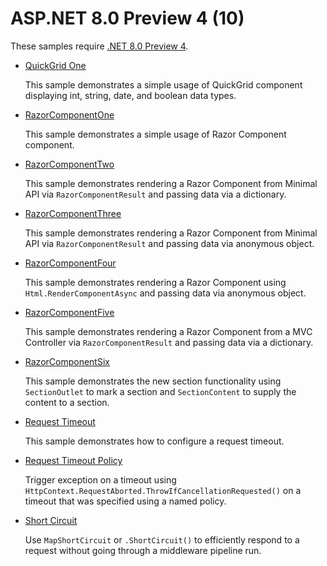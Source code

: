 # ASP.NET 8.0 Preview 4 (10)

These samples require [.NET 8.0 Preview 4](https://github.com/dotnet/installer#table). 


* [QuickGrid One](QuickGridOne)
  
  This sample demonstrates a simple usage of QuickGrid component displaying int, string, date, and boolean data types.

* [RazorComponentOne](RazorComponentOne)

  This sample demonstrates a simple usage of Razor Component component.

* [RazorComponentTwo](RazorComponentTwo)

  This sample demonstrates rendering a Razor Component from Minimal API via  `RazorComponentResult` and passing data via a dictionary.

* [RazorComponentThree](RazorComponentThree)

  This sample demonstrates rendering a Razor Component from Minimal API via `RazorComponentResult` and passing data via anonymous object.

* [RazorComponentFour](RazorComponentFour)

  This sample demonstrates rendering a Razor Component using `Html.RenderComponentAsync` and passing data via anonymous object.

* [RazorComponentFive](RazorComponentFive)

  This sample demonstrates rendering a Razor Component from a MVC Controller via `RazorComponentResult` and passing data via a dictionary.

* [RazorComponentSix](RazorComponentSix)

  This sample demonstrates the new section functionality using `SectionOutlet` to mark a section and `SectionContent` to supply the content to a section.

* [Request Timeout](request-timeout)

  This sample demonstrates how to configure a request timeout.

* [Request Timeout Policy](request-timeout-2)

  Trigger exception on a timeout using `HttpContext.RequestAborted.ThrowIfCancellationRequested()` on a timeout that was specified using a named policy.

* [Short Circuit](map-short-circuit)

  Use `MapShortCircuit` or `.ShortCircuit()` to efficiently respond to a request without going through a middleware pipeline run. 
